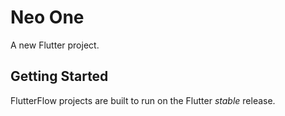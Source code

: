 # Neo One

A new Flutter project.

## Getting Started

FlutterFlow projects are built to run on the Flutter _stable_ release.
